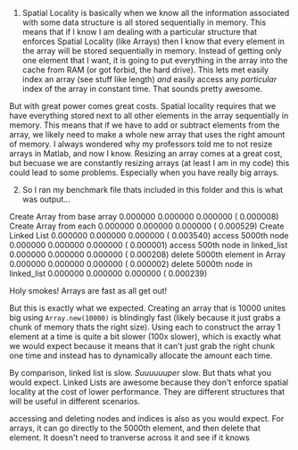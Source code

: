 1) Spatial Locality is basically when we know all the information associated with some data structure is all stored sequentially in memory. This means that if I know I am dealing with a particular structure that enforces Spatial Locality (like Arrays) then I know that every element in the array will be stored sequentially in memory. Instead of getting only one element that I want, it is going to put everything in the array into the cache from RAM (or got forbid, the hard drive). This lets met easily index an array (see stuff like length) _and_ easily access any _particular_ index of the array in constant time. That sounds pretty awesome.

But with great power comes great costs. Spatial locality requires that we have everything stored next to all other elements in the array sequentially in memory. This means that if we have to add or subtract elements from the array, we likely need to make a whole new array that uses the right amount of memory. I always wondered why my professors told me to not resize arrays in Matlab, and now I know. Resizing an array comes at a great cost, but becuase we are constantly resizing arrays (at least I am in my code) this could lead to some problems. Especially when you have really big arrays.

2) So I ran my benchmark file  thats included in this folder and this is what was output...


Create Array from base array        0.000000   0.000000   0.000000 (  0.000008)
Create Array from each              0.000000   0.000000   0.000000 (  0.000529)
Create Linked List                  0.000000   0.000000   0.000000 (  0.003540)
access 5000th node                  0.000000   0.000000   0.000000 (  0.000001)
access 500th node in linked_list    0.000000   0.000000   0.000000 (  0.000208)
delete 5000th element in Array      0.000000   0.000000   0.000000 (  0.000002)
delete 5000th node in linked_list   0.000000   0.000000   0.000000 (  0.000239)

Holy smokes! Arrays are fast as all get out!

But this is exactly what we expected. Creating an array that is 10000 unites big using `Array.new(10000)` is blindingly fast (likely because it just grabs a chunk of memory thats the right size). Using each to construct the array 1 element at a time is quite a bit slower (100x slower), which is exactly what we would expect because it means that it can't just grab the right chunk one time and instead has to dynamically allocate the amount each time.

By comparison, linked list is slow. _Suuuuuuper_ slow. But thats what you would expect. Linked Lists are awesome because they don't enforce spatial locality at the cost of lower performance. They are different structures that will be useful in different scenarios.

accessing and deleting nodes and indices is also as you would expect. For arrays, it can go directly to the 5000th element, and then delete that element. It doesn't need to tranverse across it and see if it knows